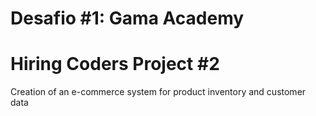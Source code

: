 # Desafio #1: Gama Academy

# Hiring Coders Project #2

Creation of an e-commerce system for product inventory and customer data 
